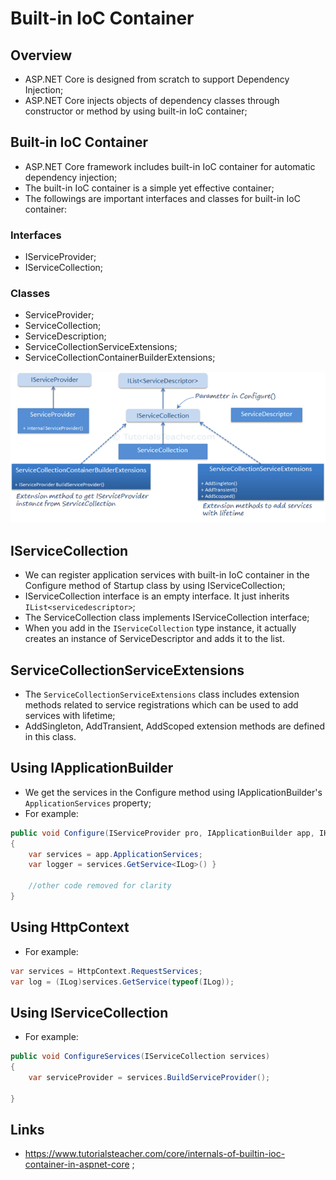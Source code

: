 # Built-in IoC Container

## Overview

- ASP.NET Core is designed from scratch to support Dependency Injection;
- ASP.NET Core injects objects of dependency classes through constructor or method by using built-in IoC container;

## Built-in IoC Container

- ASP.NET Core framework includes built-in IoC container for automatic dependency injection;
- The built-in IoC container is a simple yet effective container;
- The followings are important interfaces and classes for built-in IoC container:

### Interfaces

- IServiceProvider;
- IServiceCollection;

### Classes

- ServiceProvider;
- ServiceCollection;
- ServiceDescription;
- ServiceCollectionServiceExtensions;
- ServiceCollectionContainerBuilderExtensions;

![IoC Container](https://github.com/JoaoGuimaraes22/2020-Todo/blob/master/Images/Backend/Initial%20Learning/Learn%20a%20language/Functional%20Language/C%23/2.1.6.1.builtin-ioc-min.png)

## IServiceCollection

- We can register application services with built-in IoC container in the Configure method of Startup class by using IServiceCollection;
- IServiceCollection interface is an empty interface. It just inherits `IList<servicedescriptor>`;
- The ServiceCollection class implements IServiceCollection interface;
- When you add in the `IServiceCollection` type instance, it actually creates an instance of ServiceDescriptor and adds it to the list.

## ServiceCollectionServiceExtensions

- The `ServiceCollectionServiceExtensions` class includes extension methods related to service registrations which can be used to add services with lifetime;
- AddSingleton, AddTransient, AddScoped extension methods are defined in this class.

## Using IApplicationBuilder

- We get the services in the Configure method using IApplicationBuilder's `ApplicationServices` property;
- For example:

```c#
public void Configure(IServiceProvider pro, IApplicationBuilder app, IHostingEnvironment env)
{
    var services = app.ApplicationServices;
    var logger = services.GetService<ILog>() }

    //other code removed for clarity
}
```

## Using HttpContext

- For example:

```c#
var services = HttpContext.RequestServices;
var log = (ILog)services.GetService(typeof(ILog));
```

## Using IServiceCollection

- For example:

```c#
public void ConfigureServices(IServiceCollection services)
{
    var serviceProvider = services.BuildServiceProvider();

}
```

## Links

- <https://www.tutorialsteacher.com/core/internals-of-builtin-ioc-container-in-aspnet-core> ;
